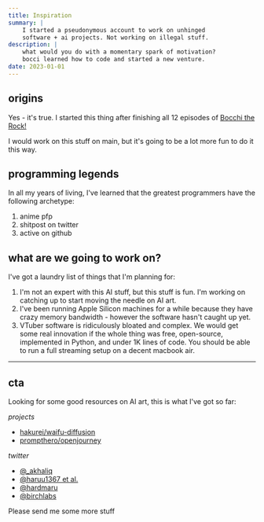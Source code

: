 ```yaml
---
title: Inspiration
summary: |
    I started a pseudonymous account to work on unhinged
    software + ai projects. Not working on illegal stuff.
description: |
    what would you do with a momentary spark of motivation?
    bocci learned how to code and started a new venture.
date: 2023-01-01
---
```


## origins

Yes - it's true. I started this thing after finishing all
12 episodes of
[Bocchi the Rock!](https://en.wikipedia.org/wiki/Bocchi_the_Rock!)

I would work on this stuff on main, but it's going to be a
lot more fun to do it this way.

## programming legends
In all my years of living, I've learned that the greatest
programmers have the following archetype:

1. anime pfp 
2. shitpost on twitter
3. active on github

## what are we going to work on?
I've got a laundry list of things that I'm planning for:

1. I'm not an expert with this AI stuff, but this stuff
is fun. I'm working on catching up to start moving the
needle on AI art.
2. I've been running Apple Silicon machines for a while
because they have crazy memory bandwidth - however the
software hasn't caught up yet.
3. VTuber software is ridiculously bloated and complex.
We would get some real innovation if the whole thing was
free, open-source, implemented in Python, and under 1K
lines of code. You should be able to run a full streaming
setup on a decent macbook air.

---
## cta
Looking for some good resources on AI art, this is what
I've got so far:

*projects*
- [hakurei/waifu-diffusion](https://huggingface.co/hakurei/waifu-diffusion)
- [prompthero/openjourney](https://huggingface.co/prompthero/openjourney)

*twitter*
- [@_akhaliq](https://twitter.com/_akhaliq)
- [@haruu1367 et al.](https://twitter.com/haruu1367)
- [@hardmaru](https://twitter.com/hardmaru)
- [@birchlabs](https://twitter.com/Birchlabs)

Please send me some more stuff